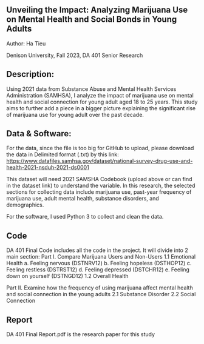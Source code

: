 ## Unveiling the Impact: Analyzing Marijuana Use on Mental Health and Social Bonds in Young Adults

Author: Ha Tieu

Denison University, Fall 2023, DA 401 Senior Research

## Description:
Using 2021 data from Substance Abuse and Mental Health Services Administration (SAMHSA), I analyze the impact of marijuana use on mental health and social connection for young adult aged 18 to 25 years. This study aims to further add a piece in a bigger picture explaining the significant rise of marijuana use for young adult over the past decade. 

## Data & Software:
For the data, since the file is too big for GitHub to upload, please download the data in Delimited format (.txt) by this link: https://www.datafiles.samhsa.gov/dataset/national-survey-drug-use-and-health-2021-nsduh-2021-ds0001 

This dataset will need 2021 SAMSHA Codebook (upload above or can find in the dataset link) to understand the variable. In this research, the selected sections for collecting data include marijuana use, past-year frequency of marijuana use, adult mental health, substance disorders, and demographics.

For the software, I used Python 3 to collect and clean the data.

## Code
DA 401 Final Code includes all the code in the project. It will divide into 2 main section:
Part I. Compare Marijuana Users and Non-Users
1.1 Emotional Health
a. Feeling nervous (DSTNRV12)
b. Feeling hopeless (DSTHOP12)
c. Feeling restless (DSTRST12)
d. Feeling depressed (DSTCHR12)
e. Feeling down on yourself (DSTNGD12)
1.2 Overall Health

Part II. Examine how the frequency of using marijuana affect mental health and social connection in the young adults
2.1 Substance Disorder
2.2 Social Connection

## Report
DA 401 Final Report.pdf is the research paper for this study

